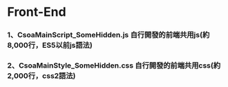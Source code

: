 # Front-End
### 1、CsoaMainScript_SomeHidden.js 自行開發的前端共用js(約8,000行，ES5以前js語法)
### 2、CsoaMainStyle_SomeHidden.css 自行開發的前端共用css(約2,000行，css2語法)
